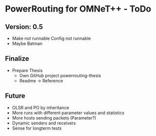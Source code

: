 PowerRouting for OMNeT++ - ToDo
===============================

Version: 0.5
------------

* Make not runnable Config not runnable
* Maybe Batman


Finalize
--------

* Prepare Thesis
	* Own GitHub project powerrouting-thesis
	* Readme -> Reference


Future
------

* OLSR and PO by inheritance
* More runs with different parameter values and statistics
* More hosts sending packets (Parameter?)
* Dynamic senders and receivers
* Sense for longterm tests